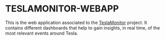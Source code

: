 # TESLAMONITOR-WEBAPP

This is the web application associated to the [TeslaMonitor](https://github.com/MiguelPeralvo/teslamonitor) project. It contains different dashboards that help to gain insights, in real time, of the most relevant events around Tesla. 
